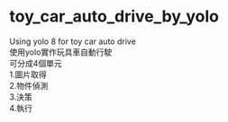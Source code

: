 # toy_car_auto_drive_by_yolo
Using yolo 8  for toy car auto drive  
使用yolo實作玩具車自動行駛  
可分成4個單元  
1.圖片取得  
2.物件偵測  
3.決策  
4.執行  

